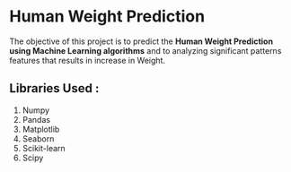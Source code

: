 # Human Weight Prediction 
 The objective of this project is to predict the **Human Weight Prediction using Machine Learning algorithms** and to analyzing significant patterns features that results in increase in Weight.
 
## Libraries Used :
1. Numpy
2. Pandas
3. Matplotlib
4. Seaborn
5. Scikit-learn
6. Scipy
